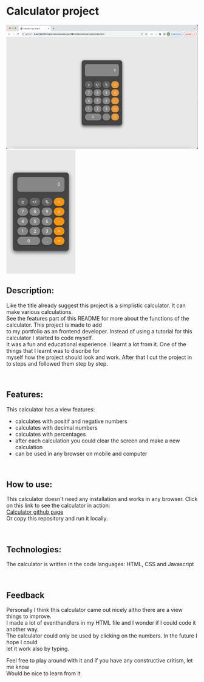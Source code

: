 # Calculator project

<div style="margin-bottom: 20px;">
<img src="./Schermafbeelding%202022-05-19%20om%2012.44.33.png" alt="screenshot calculator" height="325"/>
<img src="./screenshot-mobile.png" alt="screenshot calculator mobile" height="325"/>
</div>

## Description:

Like the title already suggest this project is a simplistic calculator. It can make various calculations.\
See the features part of this README for more about the functions of the calculator. This project is made to add \
to my portfolio as an frontend developer. Instead of using a tutorial for this calculator I started to code myself. \
It was a fun and educational experience. I learnt a lot from it. One of the things that I learnt was to discribe for \
myself how the project should look and work. After that I cut the project in to steps and followed them step by step.

<br>

## Features:

This calculator has a view features:

- calculates with positif and negative numbers
- calculates with decimal numbers
- calculates with percentages
- after each calculation you could clear the screen and make a new calculation
- can be used in any browser on mobile and computer

<br>

## How to use:

This calculator doesn't need any installation and works in any browser. Click on this link to see the calculator in action: \
[Calculator github page](https://jolijn0101.github.io/calculator/) \
Or copy this repository and run it locally.

<br>

## Technologies:

The calculator is written in the code languages:
HTML, CSS and Javascript

<br>

## Feedback

Personally I think this calculator came out nicely altho there are a view things to improve.\
I made a lot of eventhandlers in my HTML file and I wonder if I could code it another way. \
The calculator could only be used by clicking on the numbers. In the future I hope I could \
let it work also by typing.

Feel free to play around with it and if you have any constructive critism, let me know \
Would be nice to learn from it.
